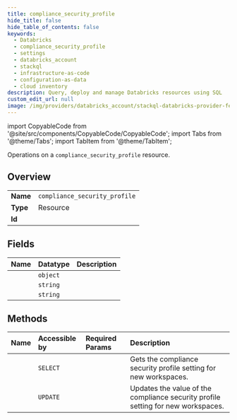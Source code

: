 ```yaml
---
title: compliance_security_profile
hide_title: false
hide_table_of_contents: false
keywords:
  - Databricks
  - compliance_security_profile
  - settings
  - databricks_account
  - stackql
  - infrastructure-as-code
  - configuration-as-data
  - cloud inventory
description: Query, deploy and manage Databricks resources using SQL
custom_edit_url: null
image: /img/providers/databricks_account/stackql-databricks-provider-featured-image.png
---
```


import CopyableCode from '@site/src/components/CopyableCode/CopyableCode';
import Tabs from '@theme/Tabs';
import TabItem from '@theme/TabItem';

Operations on a <code>compliance_security_profile</code> resource.  

## Overview
<table><tbody>
<tr><td><b>Name</b></td><td><code>compliance_security_profile</code></td></tr>
<tr><td><b>Type</b></td><td>Resource</td></tr>
<tr><td><b>Id</b></td><td><CopyableCode code="databricks_account.settings.compliance_security_profile" /></td></tr>
</tbody></table>

## Fields
| Name | Datatype | Description |
|:-----|:---------|:------------|
| <CopyableCode code="csp_enablement_account" /> | `object` |  |
| <CopyableCode code="etag" /> | `string` |  |
| <CopyableCode code="setting_name" /> | `string` |  |

## Methods
| Name | Accessible by | Required Params | Description |
|:-----|:--------------|:----------------|:------------|
| <CopyableCode code="get" /> | `SELECT` | <CopyableCode code="account_id" /> | Gets the compliance security profile setting for new workspaces. |
| <CopyableCode code="update" /> | `UPDATE` | <CopyableCode code="account_id" /> | Updates the value of the compliance security profile setting for new workspaces. |

